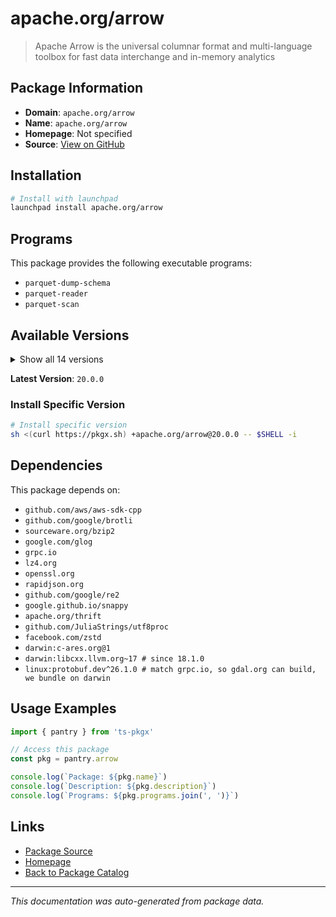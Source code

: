 # apache.org/arrow

> Apache Arrow is the universal columnar format and multi-language toolbox for fast data interchange and in-memory analytics

## Package Information

- **Domain**: `apache.org/arrow`
- **Name**: `apache.org/arrow`
- **Homepage**: Not specified
- **Source**: [View on GitHub](https://github.com/pkgxdev/pantry/tree/main/projects/apache.org/arrow/package.yml)

## Installation

```bash
# Install with launchpad
launchpad install apache.org/arrow
```

## Programs

This package provides the following executable programs:

- `parquet-dump-schema`
- `parquet-reader`
- `parquet-scan`

## Available Versions

<details>
<summary>Show all 14 versions</summary>

- `20.0.0`, `19.0.1`, `19.0.0`, `18.1.0`, `18.0.0`
- `16.1.0`, `16.0.0`, `15.0.2`, `15.0.1`, `15.0.0`
- `14.0.2`, `14.0.1`, `14.0.0`, `13.0.0`

</details>

**Latest Version**: `20.0.0`

### Install Specific Version

```bash
# Install specific version
sh <(curl https://pkgx.sh) +apache.org/arrow@20.0.0 -- $SHELL -i
```

## Dependencies

This package depends on:

- `github.com/aws/aws-sdk-cpp`
- `github.com/google/brotli`
- `sourceware.org/bzip2`
- `google.com/glog`
- `grpc.io`
- `lz4.org`
- `openssl.org`
- `rapidjson.org`
- `github.com/google/re2`
- `google.github.io/snappy`
- `apache.org/thrift`
- `github.com/JuliaStrings/utf8proc`
- `facebook.com/zstd`
- `darwin:c-ares.org@1`
- `darwin:libcxx.llvm.org~17 # since 18.1.0`
- `linux:protobuf.dev^26.1.0 # match grpc.io, so gdal.org can build, we bundle on darwin`

## Usage Examples

```typescript
import { pantry } from 'ts-pkgx'

// Access this package
const pkg = pantry.arrow

console.log(`Package: ${pkg.name}`)
console.log(`Description: ${pkg.description}`)
console.log(`Programs: ${pkg.programs.join(', ')}`)
```

## Links

- [Package Source](https://github.com/pkgxdev/pantry/tree/main/projects/apache.org/arrow/package.yml)
- [Homepage](#)
- [Back to Package Catalog](../../../package-catalog.md)

---

*This documentation was auto-generated from package data.*
